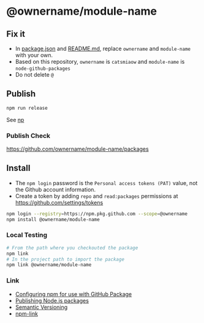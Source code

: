 # @ownername/module-name

## Fix it

- In [package.json](./package.json) and [README.md](./README.md), replace `ownername` and `module-name` with your own.
- Based on this repository, `ownername` is `catsmiaow` and `module-name` is `node-github-packages`
- Do not delete `@`

## Publish

```sh
npm run release
```

See [np](https://github.com/sindresorhus/np#usage)

### Publish Check

<https://github.com/ownername/module-name/packages>

## Install

- The `npm login` password is the `Personal access tokens (PAT)` value, not the Github account information.
- Create a token by adding `repo` and `read:packages` permissions at <https://github.com/settings/tokens>

```sh
npm login --registry=https://npm.pkg.github.com --scope=@ownername
npm install @ownername/module-name
```

### Local Testing

```sh
# From the path where you checkouted the package
npm link
# In the project path to import the package
npm link @ownername/module-name
```

### Link

- [Configuring npm for use with GitHub Package](https://help.github.com/en/packages/using-github-packages-with-your-projects-ecosystem/configuring-npm-for-use-with-github-packages)
- [Publishing Node.js packages](https://help.github.com/en/actions/language-and-framework-guides/publishing-nodejs-packages)
- [Semantic Versioning](https://semver.org)
- [npm-link](https://docs.npmjs.com/cli/link.html)
